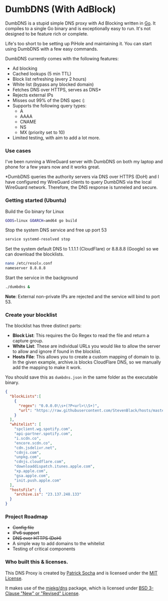 # DumbDNS (With AdBlock)

DumbDNS is a stupid simple DNS proxy with Ad Blocking written in [Go](https://go.dev/). It compiles to a single Go binary and is exceptionally easy to run. It's not designed to be feature rich or complete.

Life's too short to be setting up PiHole and maintaining it. You can start using DumbDNS with a few easy commands.

DumbDNS currently comes with the following features:

- Ad blocking
- Cached lookups (5 min TTL)
- Block list refreshing (every 2 hours)
- White list (bypass any blocked domain)
- Fetches DNS over HTTPS, serves as DNS*
- Rejects external IPs
- Misses out 99% of the DNS spec (:
- Supports the following query types:
  - A
  - AAAA
  - CNAME
  - NS
  - MX (priority set to 10)
- Limited testing, with aim to add a lot more.

### Use cases

I've been running a WireGuard server with DumbDNS on both my laptop and phone for a few years now and it works great.

*DumbDNS queries the authority servers via DNS over HTTPS (DoH) and I have configured my WireGuard clients to query DumbDNS via the local WireGuard network. Therefore, the DNS response is tunneled and secure.

### Getting started (Ubuntu)

Build the Go binary for Linux

```bash
GOOS=linux GOARCH=amd64 go build
```

Stop the system DNS service and free up port 53

```bash
service systemd-resolved stop
```

Set the system default DNS to 1.1.1.1 (CloudFlare) or 8.8.8.8 (Google) so we can download the blocklists.

```bash
nano /etc/resolv.conf
nameserver 8.8.8.8
```

Start the service in the background
```bash
./dumbdns &
```

**Note**: External non-private IPs are rejected and the service will bind to port 53.

### Create your blocklist

The blocklist has three distinct parts:

- **Block List**: This requires the Go Regex to read the file and return a capture group.
- **White List**: These are individual URLs you would like to allow the server to allow and ignore if found in the blocklist.
- **Hosts File**: This allows you to create a custom mapping of domain to ip. In the given example, archive.is blocks CloudFlare DNS, so we manually add the mapping to make it work.

You should save this as `dumbdns.json` in the same folder as the executable binary.

```json
{
  "blockLists":[
    {
      "regex": "0.0.0.0\\s+(?P<url>\\S+)",
      "url": "https://raw.githubusercontent.com/StevenBlack/hosts/master/hosts"
    }
  ],
  "whitelist": [
    "spclient.wg.spotify.com",
    "api-partner.spotify.com",
    "i.scdn.co",
    "encore.scdn.co",
    "cdn.jsdelivr.net",
    "cdnjs.com",
    "unpkg.com",
    "cdnjs.cloudflare.com",
    "downloaddispatch.itunes.apple.com",
    "xp.apple.com",
    "gsa.apple.com",
    "init.push.apple.com"
  ],
  "hostsFile": {
    "archive.is": "23.137.248.133"
  }
}
```

### Project Roadmap

- ~~Config file~~
- ~~IPv6 support~~
- ~~DNS over HTTPS (DoH)~~
- A simple way to add domains to the whitelist
- Testing of critical components

### Who built this & licenses.

This DNS Proxy is created by [Patrick Socha](https://psocha.co.uk) and is licensed under the [MIT License](LICENSE).

It makes use of the [miekg/dns](https://github.com/miekg/dns) package, which is licensed under [BSD 3-Clause "New" or "Revised" License](https://github.com/miekg/dns/blob/master/LICENSE).
